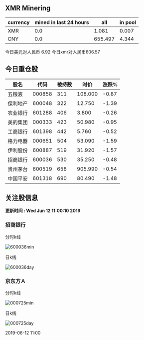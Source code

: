 ## XMR Minering

|currency|mined in last 24 hours|all|in pool|
|---|---|---|---|
|XMR|0.0|1.081|0.007|
|CNY|0.0|655.497|4.344|

今日美元对人民币 6.92	今日xmr对人民币606.57


## 今日重仓股 

|股名|代码|被持数|时价|涨跌%|
|---|---|---|---|---|
|五粮液|000858|311|108.000|-0.87|
|保利地产|600048|322|12.750|-1.39|
|农业银行|601288|406|3.800|-0.26|
|美的集团|000333|423|50.980|-0.95|
|工商银行|601398|442|5.760|-0.52|
|格力电器|000651|504|53.090|-1.59|
|伊利股份|600887|519|31.920|-1.57|
|招商银行|600036|530|35.250|-0.48|
|贵州茅台|600519|658|905.990|-0.54|
|中国平安|601318|690|80.490|-1.48|

## 关注股信息
**更新时间 : Wed Jun 12 11:00:10 2019**
### 招商银行 
分时k线

![600036min](http://image.sinajs.cn/newchart/min/n/sh600036.gif)

日k线

![600036day](http://image.sinajs.cn/newchart/daily/n/sh600036.gif)

### 京东方Ａ 
分时k线

![000725min](http://image.sinajs.cn/newchart/min/n/sz000725.gif)

日k线

![000725day](http://image.sinajs.cn/newchart/daily/n/sz000725.gif)

2019-06-12 11:00
